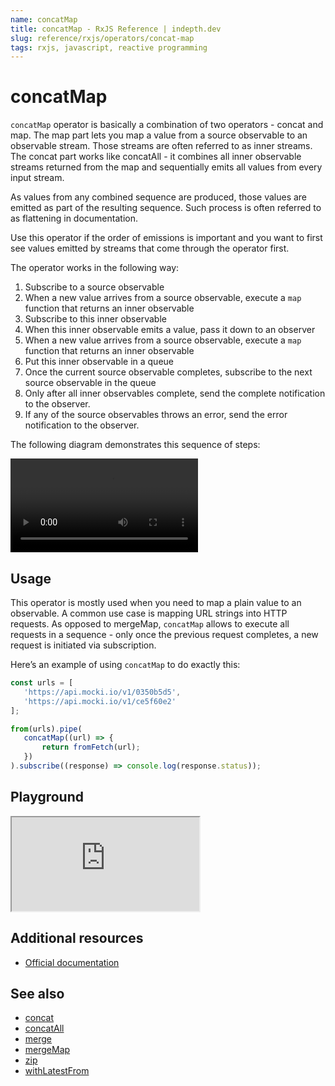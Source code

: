 ```yaml
---
name: concatMap
title: concatMap - RxJS Reference | indepth.dev
slug: reference/rxjs/operators/concat-map
tags: rxjs, javascript, reactive programming
---
```


# concatMap

`concatMap` operator is basically a combination of two operators - concat and map. The map part lets you map a value from a source observable to an observable stream. Those streams are often referred to as inner streams. The concat part works like concatAll - it combines all inner observable streams returned from the map and sequentially emits all values from every input stream.

As values from any combined sequence are produced, those values are emitted as part of the resulting sequence. Such process is often referred to as flattening in documentation.

Use this operator if the order of emissions is important and you want to first see values emitted by streams that come through the operator first. 

The operator works in the following way:

1. Subscribe to a source observable
2. When a new value arrives from a source observable, execute a `map` function that returns an inner observable
3. Subscribe to this inner observable
4. When this inner observable emits a value, pass it down to an observer
5. When a new value arrives from a source observable, execute a `map` function that returns an inner observable
6. Put this inner observable in a queue
7. Once the current source observable completes, subscribe to the next source observable in the queue
8. Only after all inner observables complete, send the complete notification to the observer.
9. If any of the source observables throws an error, send the error notification to the observer.

The following diagram demonstrates this sequence of steps:

<video>
    <source src="https://images.indepth.dev/references/rxjs/operators/concat-map.mp4" type="video/mp4">
</video>

## Usage
This operator is mostly used when you need to map a plain value to an observable. A common use case is mapping URL strings into HTTP requests. As opposed to mergeMap, `concatMap` allows to execute all requests in a sequence - only once the previous request completes, a new request is initiated via subscription.

Here’s an example of using `concatMap` to do exactly this:

```javascript
const urls = [
   'https://api.mocki.io/v1/0350b5d5',
   'https://api.mocki.io/v1/ce5f60e2'
];

from(urls).pipe(
   concatMap((url) => {
       return fromFetch(url);
   })
).subscribe((response) => console.log(response.status));
```

## Playground

<iframe src="https://stackblitz.com/edit/indepth-rxjs-concat-map?embed=1&file=index.ts"></iframe>

## Additional resources

- [Official documentation](https://rxjs.dev/api/operators/concatMap)

## See also

- [concat](https://indepth.dev/reference/rxjs/operators/concat)
- [concatAll](https://indepth.dev/reference/rxjs/operators/concat-all)
- [merge](https://indepth.dev/reference/rxjs/operators/merge)
- [mergeMap](https://indepth.dev/reference/rxjs/operators/merge-map)
- [zip](https://indepth.dev/reference/rxjs/operators/zip)
- [withLatestFrom](https://indepth.dev/reference/rxjs/operators/with-latest-from)
